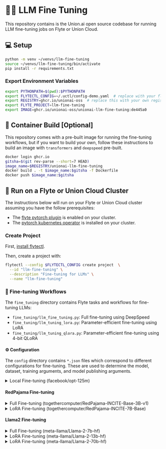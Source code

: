 # 🤖🔧 LLM Fine Tuning

This repository contains is the Union.ai open source codebase for running LLM
fine-tuning jobs on Flyte or Union Cloud.

## 💻 Setup

```bash
python -m venv ~/venvs/llm-fine-tuning
source ~/venvs/llm-fine-tuning/bin/activate
pip install -r requirements.txt
```

### Export Environment Variables

```bash
export PYTHONPATH=$(pwd):$PYTHONPATH
export FLYTECTL_CONFIG=~/.uctl/config-demo.yaml  # replace with your flyte/union cloud config
export REGISTRY=ghcr.io/unionai-oss  # replace this with your own registry
export FLYTE_PROJECT=llm-fine-tuning
export IMAGE=ghcr.io/unionai-oss/unionai-llm-fine-tuning:de445a0
```

## 🐳 Container Build [Optional]

This repository comes with a pre-built image for running the fine-tuning workflows,
but if you want to build your own, follow these instructions to build an image
with `transformers` and `deepspeed` pre-built.

```bash
docker login ghcr.io
gitsha=$(git rev-parse --short=7 HEAD)
image_name=$REGISTRY/unionai-llm-fine-tuning
docker build . -t $image_name:$gitsha -f Dockerfile
docker push $image_name:$gitsha
```

## 🚀 Run on a Flyte or Union Cloud Cluster

The instructions below will run on your Flyte or Union Cloud cluster assuming
you have the follow prerequisites:

- The [flyte pytorch plugin](https://docs.flyte.org/en/latest/deployment/plugins/k8s/index.html#spin-up-a-cluster) is enabled on your cluster.
- The [pytorch kubernetes operator](https://docs.flyte.org/en/latest/deployment/plugins/k8s/index.html#install-the-kubernetes-operator) is installed on your cluster.

### Create Project

First, [install flytectl](https://docs.flyte.org/projects/flytectl/en/latest/).

Then, create a project with:

```bash
flytectl --config $FLYTECTL_CONFIG create project  \
  --id "llm-fine-tuning" \
  --description "Fine-tuning for LLMs" \
  --name "llm-fine-tuning"
```

### 🔀 Fine-tuning Workflows

The `fine_tuning` directory contains Flyte tasks and workflows for fine-tuning
LLMs:

- `fine_tuning/llm_fine_tuning.py`: Full fine-tuning using DeepSpeed
- `fine_tuning/llm_tuning_lora.py`: Parameter-efficient fine-tuning using LoRA
- `fine_tuning/llm_tuning_qlora.py`: Parameter-efficient fine-tuning using 4-bit QLoRA

#### ⚙️ Configuration

The `config` directory contains `*.json` files which correspond to different
configurations for fine-tuning. These are used to determine the model, dataset,
training arguments, and model publishing arguments.

<details>
<summary>Local Fine-tuning (facebook/opt-125m)</summary>
<p>

```bash
pyflyte run \
    fine_tuning/llm_fine_tuning.py fine_tune \
    --config config/training_config_local.json \
    --publish_config config/publish_config.json \
    --deepspeed_config "{}"
```

</p>
</details>

#### RedPajama Fine-tuning

<details>
<summary>Full Fine-tuning (togethercomputer/RedPajama-INCITE-Base-3B-v1)</summary>

<p>

```bash
pyflyte --config $FLYTECTL_CONFIG \
    run --remote \
    --copy-all \
    --project $FLYTE_PROJECT \
    --image $IMAGE \
    fine_tuning/llm_fine_tuning.py fine_tune \
    --config config/training_config.json \
    --publish_config config/publish_config.json \
    --deepspeed_config config/zero_config_ds.json
```

</p>
</details>


<details>
<summary>LoRA Fine-tuning (togethercomputer/RedPajama-INCITE-7B-Base)</summary>
<p>

```bash
pyflyte --config $FLYTECTL_CONFIG \
    run --remote \
    --copy-all \
    --project $FLYTE_PROJECT \
    --image $IMAGE \
    fine_tuning/llm_fine_tuning_lora.py fine_tune \
    --config config/training_config_lora.json \
    --publish_config config/publish_config_lora.json
```

</p>
</details>

#### Llama2 Fine-tuning

<details>
<summary>Full Fine-tuning (meta-llama/Llama-2-7b-hf)</summary>
<p>

```bash
pyflyte --config $FLYTECTL_CONFIG \
    run --remote \
    --copy-all \
    --project $FLYTE_PROJECT \
    --image $IMAGE \
    fine_tuning/llm_fine_tuning.py fine_tune \
    --config config/training_config_llama2.json \
    --publish_config config/publish_config_llama2.json \
    --deepspeed_config config/zero_config_ds.json
```

</p>
</details>


<details>
<summary>LoRA Fine-tuning (meta-llama/Llama-2-13b-hf)</summary>
<p>

```bash
pyflyte --config $FLYTECTL_CONFIG \
    run --remote \
    --copy-all \
    --project $FLYTE_PROJECT \
    --image $IMAGE \
    fine_tuning/llm_fine_tuning_lora.py fine_tune \
    --config config/training_config_llama2_lora.json \
    --publish_config config/publish_config_llama2_lora.json
```

</p>
</details>

<details>
<summary>LoRA Fine-tuning (meta-llama/Llama-2-70b-hf)</summary>
<p>

```bash
pyflyte --config $FLYTECTL_CONFIG \
    run --remote \
    --copy-all \
    --project $FLYTE_PROJECT \
    --image $IMAGE \
    fine_tuning/llm_fine_tuning_qlora.py fine_tune \
    --config config/training_config_llama2_qlora.json \
    --publish_config config/publish_config_llama2_qlora.json
```

</p>
</details>
